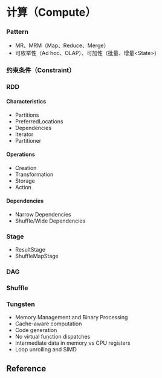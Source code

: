 # 计算（Compute）

### Pattern

* MR、MRM（Map、Reduce、Merge）
* 可枚举性（Ad hoc、OLAP）、可加性（批量、增量&lt;State&gt;）

### 约束条件（Constraint）

### RDD

#### Characteristics

* Partitions
* PreferredLocations
* Dependencies
* Iterator
* Partitioner

#### Operations

* Creation
* Transformation
* Storage
* Action

#### Dependencies

* Narrow Dependencies
* Shuffle/Wide Dependencies

### Stage

* ResultStage
* ShuffleMapStage

### DAG

### Shuffle



### Tungsten

* Memory Management and Binary Processing
* Cache-aware computation
* Code generation
* No virtual function dispatches
* Intermediate data in memory vs CPU registers
* Loop unrolling and SIMD

## Reference

